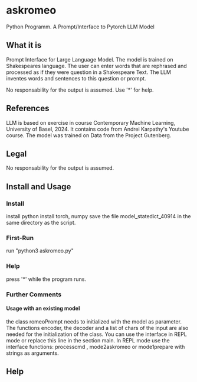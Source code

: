 # askromeo
Python Programm. A Prompt/Interface to Pytorch LLM Model

## What it is

Prompt Interface for Large Language Model. The model is trained on Shakespeares language. The user can enter words that are rephrased and processed as if they were question in a Shakespeare Text. 
The LLM inventes words and sentences to this question or prompt.

No responsability for the output is assumed.
Use '*' for help.

## References
LLM is based on exercise in course Contemporary Machine Learning, University of Basel, 2024. It contains code from Andrei Karpathy's Youtube course. The model was trained on Data from the Project Gutenberg.

## Legal
No responsability for the output is assumed.

## Install and Usage

### Install
install python
install torch, numpy
save the file model_statedict_40914 in the same directory as the script.

### First-Run
run "python3 askromeo.py"

### Help
press '*' while the program runs.

### Further Comments
#### Usage with an existing model
the class romeoPrompt needs to initialized with the model as parameter. The functions encoder, the decoder and a list of chars of the input are also needed for the initialization of the class.
You can use the interface in REPL mode or replace this line in the section main.
In REPL mode use the interface functions: processcmd , mode2askromeo or mode1prepare with strings as arguments.


## Help
